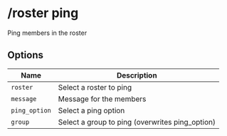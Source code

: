 # /roster ping

Ping members in the roster

## Options

| Name | Description |
|------|-------------|
| `roster` | Select a roster to ping |
| `message` | Message for the members |
| `ping_option` | Select a ping option |
| `group` | Select a group to ping (overwrites ping_option) |

